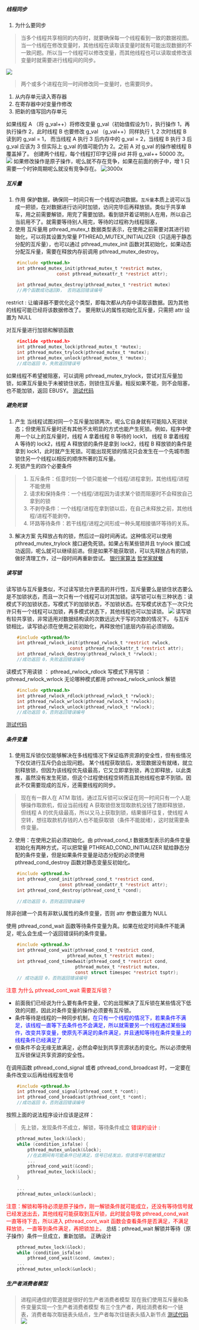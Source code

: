#####  线程同步

1. 为什么要同步
> 当多个线程共享相同的内存时，就要确保每一个线程看到一致的数据视图。当一个线程在修改变量时，其他线程在读取该变量时就有可能出现数据的不一致问题。所以当一个线程可以修改变量，而其他线程也可以读取或修改该变量时就需要进行线程间的同步。

![](/home/blb/work/Blog/imgs/pthread.png) 

> 两个或多个进程在同一时间修改同一变量时，也需要同步。
1. 从内存单元读入寄存器
2. 在寄存器中对变量作修改
3. 把新的值写回内存单元

如果线程 A （将 g_val++）将修改变量 g_val（初始值假设为1），执行操作 1，再执行操作 2，此时线程 B 也要修改 g_val （g_val++）同样执行 1, 2 次时线程 B 读到的 g_val = 1， 而当线程 A 执行 3 后内存中的 g_val = 2，当线程 B 执行 3 后 g_val 应该为 3 但实际上 g_val 的值可能仍为 2。之前 A 对 g_val 的操作被线程 B 覆盖掉了。
创建两个线程，每个线程打印字记得 pid 并将 g_val++ 50000 次。
![](imgs/20180118-102429.png)
如果修改操作是原子操作，呢么就不存在竞争，如果在前面的例子中，增 1 只需要一个时钟周期呢么就没有竞争存在。
![3000x](/home/blb/work/Blog/imgs/thre.png) 

##### 互斥量
1. 作用
保护数据，确保同一时间只有一个线程访问数据。`互斥量`本质上说可以当成一把锁，在对数据进行访问时加锁，访问完毕后再释放锁。类似于共享单车，用之前需要解锁，用完了需要加锁。看到锁开着证明别人在用，所以自己当前用不了。就需要等待别人用完，等待的过程称为线程阻塞，
2. 使用
互斥量用 pthread_mutex_t 数据类型表示，在使用之前需要对其进行初始化，可以将其设置为常量 PTHREAD_MUTEX_INITIALIZER（只适用于静态分配的互斥量），也可以通过 pthread_mutex_init 函数对其初始化，如果动态分配互斥量，需要在释放内存前调用 pthread_mutex_destroy。

```c
	#include <pthread.h>
	int pthread_mutex_init(pthread_mutex_t *restrict mutex,
				   const pthread_mutexattr_t *restrict attr);
				   
	int pthread_mutex_destroy(pthread_mutex_t *restrict mutex)
	//两个函数成功返回0， 否则返回错误编号
```
restrict : 让编译器不要优化这个类型，即每次都从内存中读取该数据。因为其他的线程可能已经将该数据修改了。
要用默认的属性初始化互斥量，只需把 attr 设置为 NULL

对互斥量进行加锁和解锁函数
```c
	#inclide <pthread.h>
	int pthread_mutex_lock(pthread_mutex_t *mutex);
	int pthread_mutex_trylock(pthread_mutex_t *mutex);
	int pthread_mutex_unlock(pthread_mutex_t *mutex);
	//成功返回 0，失败返回错误号
```
如果线程不希望被阻塞，可以调用 pthread_mutex_trylock，尝试对互斥量加锁，如果互斥量处于未被锁住状态，则锁住互斥量。相反如果不能，则不会阻塞，也不能加锁，返回 EBUSY。
[测试代码](https://github.com/Jastry/Blog/blob/master/IPC/thread/thread.c)

##### 避免死锁
1. 产生
当线程试图对同一个互斥量加锁两次，呢么它自身就有可能陷入死锁状态；但使用互斥量时还有其他不太明显的方式也能产生死锁。例如，程序中使用一个以上的互斥量时，线程 A 拿着线程 B 等待的 lock1， 线程 B 拿着线程 A 等待的 lock2，线程 A 释放锁的条件是拿到 lock2，线程 B 释放锁的条件是拿到 lock1，此时就产生死锁。可能出现死锁的情况只会发生在一个先城市图锁住另一个线程以相反的顺序所著的互斥量。
2. 死锁产生的四个必要条件
> 1. 互斥条件：任意时刻一个锁只能被一个线程/进程拿到，其他线程/进程不能使用
> 2. 请求和保持条件：一个线程/进程因为请求某个锁而阻塞时不会释放自己拿到的锁
> 3. 不剥夺条件：一个线程/进程在拿到锁以后，在自己未释放之前，其他线程/进程不能剥夺。
> 4. 环路等待条件：若干线程/进程之间形成一种头尾相接循环等待的关系。
3. 解决方案
先释放占有的锁，然后过一段时间再试。这种情况可以使用 pthread_mutex_trylock 接口避免死锁。如果占有某些锁并且 trylock 接口成功返回，呢么就可以继续前进。但是如果不能获取锁，可以先释放占有的锁，做好清理工作，过一段时间再重新尝试。
[银行家算法]()
[哲学家就餐]()

##### 读写锁
读写锁与互斥量类似，不过读写锁允许更高的并行性，互斥量要么是锁住状态要么是不加锁状态，而且一次只有一个线程可以对其加锁。读写锁可以有三种状态：读模式下的加锁状态，写模式下的加锁状态，不加锁状态。在写模式状态下一次只允许只有一个线程可以加锁，再多模式状态下，其他线程也可以加读锁。
![](/home/blb/work/Blog/imgs/tlock.png) 
读写锁有较共享锁，非常适用对数据结构读的次数远远大于写的次数的情况下。
与互斥锁相比，读写锁必须在使用之前初始化，再释放他们底层内存前必须销毁。
```c
	#include <pthread/h>
	int pthread_rwlock_init(pthread_rwlock_t *restrict rwlock,
					    const pthread_rwlockattr_t *restrict attr);
	int pthread_rwlock_destroy(pthread_rwlock_t *rwlock);
	//成功返回 0，失败返回错误编号
```
读模式下用读锁 ： pthread_rwlock_rdlock
写模式下用写锁 ： pthread_rwlock_wrlock
无论哪种模式都用 pthread_rwlock_unlock 解锁
```c
	#include <pthread.h>
	int pthread_rwlock_rdlock(pthread_rwlock_t *rwlock);
	int pthread_rwlock_wrlock(pthread_rwlock_t *rwlock);
	int pthread_rwlock_unlock(pthread_rwlock_t *rwlock);
	//成功返回 0，否则返回错误编号
```
[测试代码](https://github.com/Jastry/Blog/blob/master/IPC/thread/rwlock.c)

##### 条件变量
1. 使用互斥锁仅仅能够解决在多线程情况下保证临界资源的安全性，但有些情况下仅仅进行互斥仍会出现问题。
某个线程获取锁后，发现数据没有就绪，就立刻释放锁，但因为该线程优先级最高，它又立即拿到锁，再立即释放，以此类推，虽然没有发生死锁，但这个过程使线程空转而且其他线程也拿不到锁。因此不仅需要现成的互斥，还需要线程的同步。
> 现在有一群人在 ATM 取钱，通过互斥锁可以保证在同一时间只有一个人能够操作取款机，假设当前线程 A 获取锁但发现取款机没钱了随即释放锁，但线程 A 的优先级最高，所以又马上获取到锁，结果循环往复，使线程 A 空转，想往取款机存钱的人也不能获取锁（条件不能就绪），这时就需要条件变量。
2. 使用：在使用之前必须初始化。由 pthread_cond_t 数据类型表示的条件变量初始化有两种方式，可以把常量 PTHREAD_COND_INITIALIZER 赋给静态分配的条件变量，但是如果条件变量是动态分配的必须使用 pthread_cond_destroy 函数对静态变量反初始化。
```c
	#include <pthread.h>
	int pthread_cond_init(pthread_cond_t *restrict cond, 
					const pthread_condattr_t *restrict attr);
	int pthread_cond_destroy(pthread_cond_t *cond);
	
	//成功返回 0，否则返回错误编号
```
除非创建一个具有非默认属性的条件变量，否则 attr 参数设置为 NULL

使用 pthread_cond_wait 函数等待条件变量为真。如果在给定时间条件不能满足，呢么会生成一个返回错误码的条件变量。
```c
	#include <pthread.h>
	int pthread_cond_wait(pthread_cond_t *restrict cond, 
					   pthread_mutex_t *restrict mutex);
	int pthread_cond_timedwait(pthread_cond_t *restrict cond, 
					   	  pthread_mutex_t *restrict mutex, 
					   	  const struct timespec *restrict tsptr);
	// 成功返回 0，否则返回错误编号
```
<font color = 'red'>注意 为什么 pthread_cont_wait 需要互斥锁？</font> 
- 前面我们已经说为什么要有条件变量，它的出现解决了互斥锁在某些情况下低效的问题，因此对条件变量的操作必须要有互斥锁。
- 条件等待是线程的一种同步机制，<font color = #0000ff>在只有一个线程的情况下，若果条件不满足，该线程一直等下去条件也不会满足，所以就需要另一个线程通过某些操作，改变共享变量，使原先不满足的条件满足，并且通知等待在条件变量上的线程条件已经满足了</font>
- 但条件不会无缘无故满足，必然会牵扯到共享资源状态的变化。所以必须使用互斥锁保证共享资源的安全性。

在调用函数 pthread_cond_signal 或者 pthread_cond_broadcast 时，一定要在条件改变以后再给线程发信号
```c
	#include <pthread.h>
	int pthread_cond_signal(pthread_cont_t *cont);
	int pthread_cond_broadcast(pthread_cont_t *cont);
	//成功返回 0，否则返回错误编号
```

按照上面的说法程序设计应该是这样：
> 先上锁，发现条件不成立，解锁，等待条件成立
<font color = #ff0000> 错误的设计 </font>:
```c
	pthread_mutex_lock(&lock);
	while (condition_isfalse) {
		pthread_mutex_unlock(&lock);
		//在此期间有可能条件已经满足，信号已经发出，但该信号可能被错过
		...
		pthread_cond_wait(&cond);
		pthread_mutex_lock(&lock);
	}
	
	...
	pthread_mutex_unlock(&unlock);
```
<font color = "red">注意：解锁和等待必须是原子操作，刚一解锁条件就可能成立，还没有等待信号就已经发送出去，其他线程可能获取到互斥锁，此时就会导致 pthread_cond_wait 一直等待下去，所以进入 pthread_cont_wait 函数会查看条件是否满足，不满足释放锁，一直等到条件满足，再把锁加上。</font>
总结：pthread_wait 解锁并等待（原子操作）条件一旦成立，重新加锁。
正确设计
```c
	pthread_mutex_lock(&lock);
	while (condition_isfalse) 
		pthread_cond_wait(&cond, &mutex);
	...
	pthread_mutex_unlock(&unlock);
```

##### 生产者消费者模型
> 进程间通信的管道就是很好的生产者消费者模型
现在我们使用互斥量和条件变量实现一个生产者消费者模型
有三个生产者，两给消费者和一个链表，消费者每次取链表头结点，生产者每次往链表头插入新节点
[测试代码]()
![](/home/blb/work/Blog/imgs/pcmode.png) 









	





















